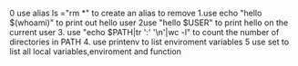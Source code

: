 0 use alias ls ="rm *" to create an alias to remove
1.use echo "hello $(whoami)" to print out hello user
2use "hello $USER" to print hello on the current user
3. use "echo $PATH|tr ':' '\n'|wc -l" to count the number of directories in PATH
4. use printenv to list enviroment variables
5 use set to list all local variables,enviroment and function
